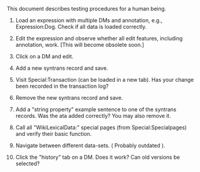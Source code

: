This document describes testing procedures for a human being.

1. Load an expression with multiple DMs and annotation, e.g.,
Expression:Dog. Check if all data is loaded correctly.

2. Edit the expression and observe whether all edit features, including
annotation, work. [This will become obsolete soon.]

3. Click on a DM and edit.

4. Add a new syntrans record and save.

5. Visit Special:Transaction (can be loaded in a new tab). Has your change
been recorded in the transaction log?

6. Remove the new syntrans record and save.

7. Add a "string property" example sentence to one of the syntrans records.
Was the ata added correctly? You may also remove it.

8. Call all "WikiLexicalData:" special pages (from Special:Specialpages) and verify
their basic function.

9. Navigate between different data-sets. ( Probably outdated ).

10. Click the "history" tab on a DM. Does it work? Can old versions be
selected?
